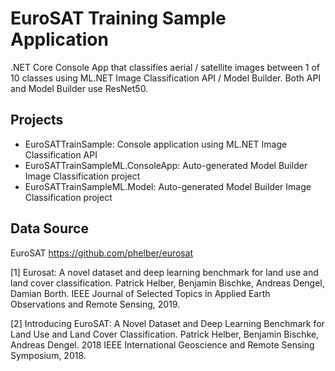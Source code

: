 # EuroSAT Training Sample Application

.NET Core Console App that classifies aerial / satellite images between 1 of 10 classes using ML.NET Image Classification API / Model Builder. Both API and Model Builder use ResNet50.

## Projects

- EuroSATTrainSample: Console application using ML.NET Image Classification API 
- EuroSATTrainSampleML.ConsoleApp: Auto-generated Model Builder Image Classification project
- EuroSATTrainSampleML.Model: Auto-generated Model Builder Image Classification project 

## Data Source

EuroSAT https://github.com/phelber/eurosat

[1] Eurosat: A novel dataset and deep learning benchmark for land use and land cover classification. Patrick Helber, Benjamin Bischke, Andreas Dengel, Damian Borth. IEEE Journal of Selected Topics in Applied Earth Observations and Remote Sensing, 2019.

[2] Introducing EuroSAT: A Novel Dataset and Deep Learning Benchmark for Land Use and Land Cover Classification. Patrick Helber, Benjamin Bischke, Andreas Dengel. 2018 IEEE International Geoscience and Remote Sensing Symposium, 2018.